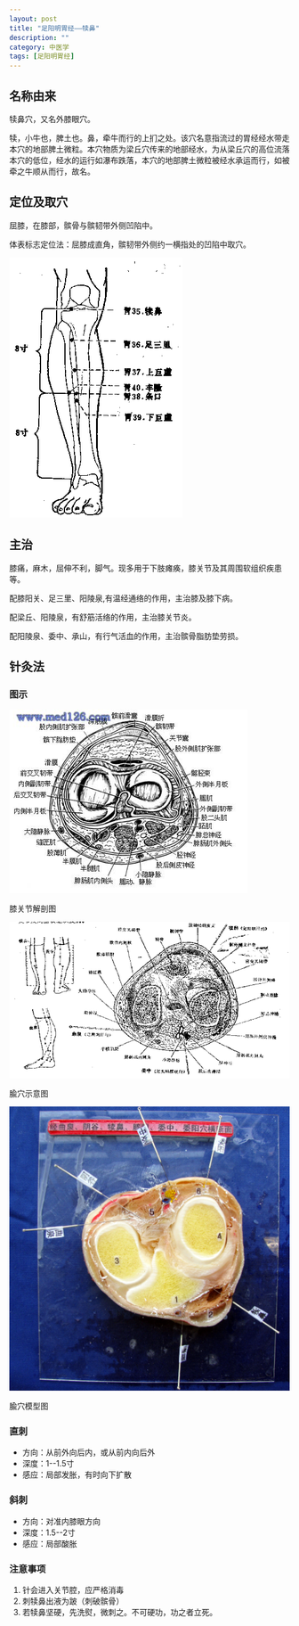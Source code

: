 ```yaml
---
layout: post
title: "足阳明胃经——犊鼻"
description: ""
category: 中医学 
tags: [足阳明胃经]
---
```


## 名称由来
 
犊鼻穴，又名外膝眼穴。

犊，小牛也，脾土也。鼻，牵牛而行的上扪之处。该穴名意指流过的胃经经水带走本穴的地部脾土微粒。本穴物质为梁丘穴传来的地部经水，为从梁丘穴的高位流落本穴的低位，经水的运行如瀑布跌落，本穴的地部脾土微粒被经水承运而行，如被牵之牛顺从而行，故名。


## 定位及取穴

屈膝，在膝部，髌骨与髌韧带外侧凹陷中。

体表标志定位法：屈膝成直角，髌韧带外侧约一横指处的凹陷中取穴。


![](/images/TCM/channels/ST35-40.png)

## 主治

膝痛，麻木，屈伸不利，脚气。现多用于下肢瘫痪，膝关节及其周围软组织疾患等。

配膝阳关、足三里、阳陵泉,有温经通络的作用，主治膝及膝下病。

配梁丘、阳陵泉，有舒筋活络的作用，主治膝关节炎。

配阳陵泉、委中、承山，有行气活血的作用，主治髌骨脂肪垫劳损。


## 针灸法


### 图示

![](/images/TCM/topography/knee.png)

膝关节解剖图

![](/images/TCM/acupoint/ST35-BL40-LR8.png)

腧穴示意图

![](/images/TCM/acupoint/LR8-KI10-ST35_EXLE4-BL39-BL40-model.jpg)

腧穴模型图

### 直刺

- 方向：从前外向后内，或从前内向后外
- 深度：1--1.5寸
- 感应：局部发胀，有时向下扩散


### 斜刺

- 方向：对准内膝眼方向
- 深度：1.5--2寸
- 感应：局部酸胀

### 注意事项

1. 针会进入关节腔，应严格消毒
2. 刺犊鼻出液为跛（刺破髌骨）
3. 若犊鼻坚硬，先洗熨，微刺之。不可硬功，功之者立死。



